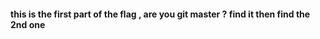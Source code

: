 #### this is the first part of the flag , are you git master ? find it then find the 2nd one
[//]: # ( flag{g00d_j0b_ )
